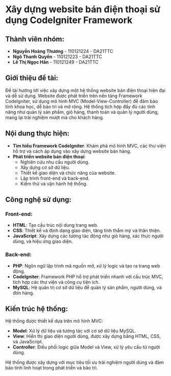 # Xây dựng website bán điện thoại sử dụng CodeIgniter Framework

## Thành viên nhóm:
- **Nguyễn Hoàng Thương** - 110121224 - DA21TTC
- **Ngô Thanh Quyền** - 110121223 - DA21TTC
- **Lê Thị Ngọc Hân** - 110121249 - DA21TTC

## Giới thiệu đề tài:
Đề tài hướng tới việc xây dựng một hệ thống website bán điện thoại hiện đại và dễ sử dụng. Website được phát triển trên nền tảng Framework CodeIgniter, sử dụng mô hình MVC (Model-View-Controller) để đảm bảo tính khoa học, dễ bảo trì và mở rộng. Hệ thống tích hợp đầy đủ các tính năng như quản lý sản phẩm, giỏ hàng, thanh toán và quản lý người dùng, mang lại trải nghiệm mượt mà cho khách hàng.

## Nội dung thực hiện:
- **Tìm hiểu Framework CodeIgniter**: Khám phá mô hình MVC, các thư viện hỗ trợ và cách áp dụng vào xây dựng website bán hàng.
- **Phát triển website bán điện thoại**:
  - Nghiên cứu nhu cầu người dùng.
  - Xây dựng cơ sở dữ liệu.
  - Thiết kế giao diện và chức năng của website.
  - Lập trình front-end và back-end.
  - Kiểm thử và vận hành hệ thống.

## Công nghệ sử dụng:
### Front-end:
- **HTML**: Tạo cấu trúc nội dung trang web.
- **CSS**: Thiết kế và định dạng giao diện, tăng tính thẩm mỹ và thân thiện.
- **JavaScript**: Xây dựng các tương tác động như giỏ hàng, xác thực người dùng, và hiệu ứng giao diện.

### Back-end:
- **PHP**: Ngôn ngữ lập trình mã nguồn mở, xử lý logic và tạo ra trang web động.
- **CodeIgniter**: Framework PHP hỗ trợ phát triển nhanh với cấu trúc MVC, tích hợp các thư viện và công cụ tiện ích.
- **MySQL**: Hệ quản trị cơ sở dữ liệu để quản lý sản phẩm, người dùng, và đơn hàng.

## Kiến trúc hệ thống:
Hệ thống được thiết kế dựa trên mô hình MVC:
- **Model**: Xử lý dữ liệu và tương tác với cơ sở dữ liệu MySQL.
- **View**: Hiển thị giao diện người dùng, được xây dựng bằng HTML, CSS, và JavaScript.
- **Controller**: Điều phối logic giữa Model và View, xử lý yêu cầu từ người dùng.

Hệ thống được xây dựng với mục tiêu tối ưu trải nghiệm người dùng và đảm bảo tính linh hoạt trong phát triển và bảo trì.
